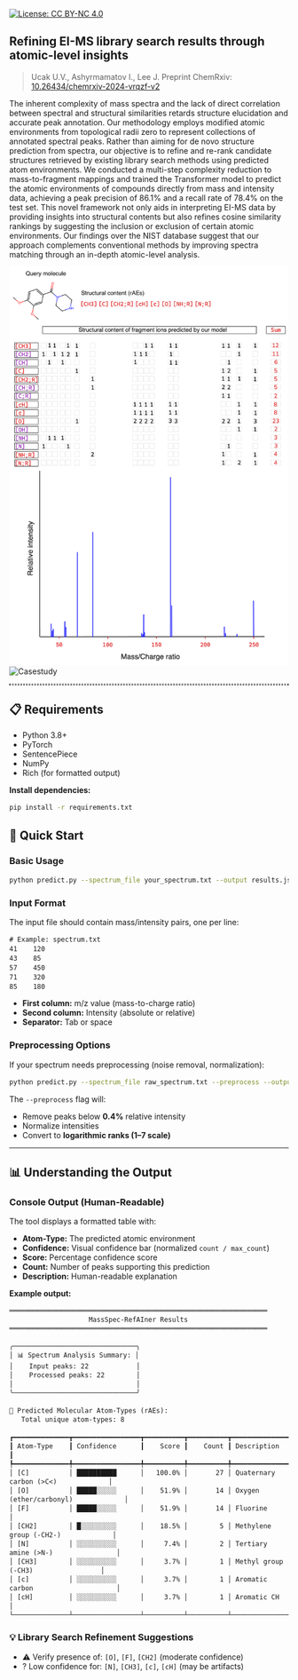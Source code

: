 [![License: CC BY-NC 4.0](https://img.shields.io/badge/License-CC_BY--NC_4.0-lightgrey.svg)](https://creativecommons.org/licenses/by-nc/4.0/)

## Refining EI-MS library search results through atomic-level insights
> Ucak U.V., Ashyrmamatov I., Lee J. Preprint ChemRxiv: [10.26434/chemrxiv-2024-vrqzf-v2](https://doi.org/10.26434/chemrxiv-2024-vrqzf-v2)

The inherent complexity of mass spectra and the lack of direct correlation between spectral and structural similarities retards structure elucidation and accurate peak annotation. Our methodology employs modified atomic environments from topological radii zero to represent collections of annotated spectral peaks. Rather than aiming for de novo structure prediction from spectra, our objective is to refine and re-rank candidate structures retrieved by existing library search methods using predicted atom environments. We conducted a multi-step complexity reduction to mass-to-fragment mappings and trained the Transformer model to predict the atomic environments of compounds directly from mass and intensity data, achieving a peak precision of 86.1\% and a recall rate of 78.4\% on the test set. This novel framework not only aids in interpreting EI-MS data by providing insights into structural contents but also refines cosine similarity rankings by suggesting the inclusion or exclusion of certain atomic environments. Our findings over the NIST database suggest that our approach complements conventional methods by improving spectra matching through an in-depth atomic-level analysis.

<!-- ![Preprocessing Workflow](./assets/MSpaper_figure2.png) -->
<img src="assets/Fig5MSNew.png" alt="Interpretation" width="600" />


<!-- ![Model Overview](./assets/MSpaper_figure4.png) -->
<img src="assets/biofigure" alt="Casestudy" width="600" />


<hr style="background: transparent; border: 0.2px dashed;"/>

## 📋 Requirements

- Python 3.8+
- PyTorch
- SentencePiece
- NumPy
- Rich (for formatted output)

**Install dependencies:**
```bash
pip install -r requirements.txt
```

## 🚀 Quick Start

### Basic Usage
```bash
python predict.py --spectrum_file your_spectrum.txt --output results.json
```

### Input Format
The input file should contain mass/intensity pairs, one per line:

```txt
# Example: spectrum.txt
41    120
43    85
57    450
71    320
85    180
```

- **First column:** m/z value (mass-to-charge ratio)  
- **Second column:** Intensity (absolute or relative)  
- **Separator:** Tab or space

### Preprocessing Options
If your spectrum needs preprocessing (noise removal, normalization):

```bash
python predict.py --spectrum_file raw_spectrum.txt --preprocess --output results.json
```

The `--preprocess` flag will:
- Remove peaks below **0.4%** relative intensity  
- Normalize intensities  
- Convert to **logarithmic ranks (1–7 scale)**

---

## 📊 Understanding the Output

### Console Output (Human-Readable)
The tool displays a formatted table with:
- **Atom-Type:** The predicted atomic environment  
- **Confidence:** Visual confidence bar (normalized `count / max_count`)  
- **Score:** Percentage confidence score  
- **Count:** Number of peaks supporting this prediction  
- **Description:** Human-readable explanation  

**Example output:**
```
═════════════════════════════════════════════════════════════════
                    MassSpec-RefAIner Results
═════════════════════════════════════════════════════════════════

╭───────────────────────────────╮
│ 📊 Spectrum Analysis Summary: │
│    Input peaks: 22            │
│    Processed peaks: 22        │
│                               │
╰───────────────────────────────╯

🔬 Predicted Molecular Atom-Types (rAEs):
   Total unique atom-types: 8

┏━━━━━━━━━━━━━━┳━━━━━━━━━━━━━━━━━┳━━━━━━━━━━┳━━━━━━━━━━┳━━━━━━━━━━━━━━━━━━━━━━━━━━━━━━━━━━━━━┓
┃ Atom-Type    ┃ Confidence      ┃    Score ┃    Count ┃ Description                         ┃
┡━━━━━━━━━━━━━━╇━━━━━━━━━━━━━━━━━╇━━━━━━━━━━╇━━━━━━━━━━╇━━━━━━━━━━━━━━━━━━━━━━━━━━━━━━━━━━━━━┩
│ [C]          │ ██████████      │   100.0% │       27 │ Quaternary carbon (>C<)             │
│ [O]          │ █████░░░░░      │    51.9% │       14 │ Oxygen (ether/carbonyl)             │
│ [F]          │ █████░░░░░      │    51.9% │       14 │ Fluorine                            │
│ [CH2]        │ █░░░░░░░░░      │    18.5% │        5 │ Methylene group (-CH2-)             │
│ [N]          │ ░░░░░░░░░░      │     7.4% │        2 │ Tertiary amine (>N-)                │
│ [CH3]        │ ░░░░░░░░░░      │     3.7% │        1 │ Methyl group (-CH3)                 │
│ [c]          │ ░░░░░░░░░░      │     3.7% │        1 │ Aromatic carbon                     │
│ [cH]         │ ░░░░░░░░░░      │     3.7% │        1 │ Aromatic CH                         │
└──────────────┴─────────────────┴──────────┴──────────┴─────────────────────────────────────┘
```

### 💡 Library Search Refinement Suggestions
- ⚠ Verify presence of: `[O]`, `[F]`, `[CH2]` (moderate confidence)
- ? Low confidence for: `[N]`, `[CH3]`, `[c]`, `[cH]` (may be artifacts)

